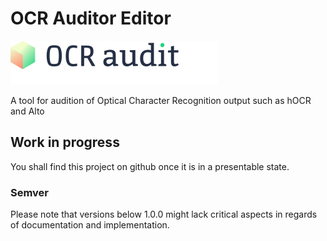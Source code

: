 # OCR Auditor Editor

![alt text](src/plugins/topbar/logo_small.svg "OCR Auditor Editor")

A tool for audition of Optical Character Recognition output such as hOCR and Alto

## Work in progress

You shall find this project on github once it is in a presentable state.

### Semver

Please note that versions below 1.0.0 might lack critical aspects in regards of documentation and
implementation.
